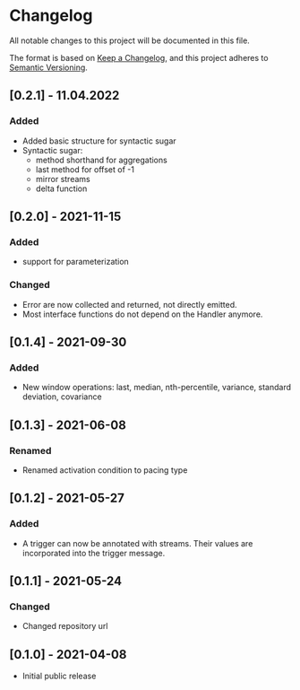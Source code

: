 # Changelog
All notable changes to this project will be documented in this file.

The format is based on [Keep a Changelog](https://keepachangelog.com/en/1.0.0/),
and this project adheres to [Semantic Versioning](https://semver.org/spec/v2.0.0.html).

## [0.2.1] - 11.04.2022

### Added
- Added basic structure for syntactic sugar
- Syntactic sugar:
    - method shorthand for aggregations
    - last method for offset of -1
    - mirror streams
    - delta function

## [0.2.0] - 2021-11-15

### Added
- support for parameterization

### Changed
- Error are now collected and returned, not directly emitted.
- Most interface functions do not depend on the Handler anymore.

## [0.1.4] - 2021-09-30

### Added
- New window operations: last, median, nth-percentile, variance, standard deviation, covariance

## [0.1.3] - 2021-06-08

### Renamed
- Renamed activation condition to pacing type

## [0.1.2] - 2021-05-27

### Added
- A trigger can now be annotated with streams. Their values are incorporated into the trigger message.

## [0.1.1] - 2021-05-24

### Changed
- Changed repository url

## [0.1.0] - 2021-04-08

- Initial public release
